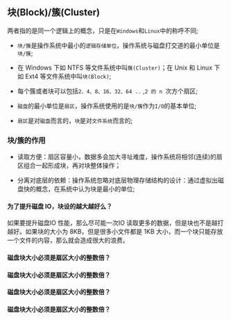 ## 块(Block)/簇(Cluster)  
两者指的是同一个逻辑上的概念，只是在`Windows`和`Linux`中的称呼不同;
  
- `块/簇`是操作系统中最小的`逻辑存储单位`，操作系统与磁盘打交道的最小单位是`块/簇`;
    
- 在 Windows 下如 NTFS 等文件系统中叫`簇(Cluster)`；在 Unix 和 Linux 下如 Ext4 等文件系统中叫`块(Block)`;
  
- 每个簇或者块可以包括`2、4、8、16、32、64 ..` ,`2 的 n `次方个扇区;
  
- `磁盘`的最小单位是`扇区`，操作系统使用的是` 块/簇 `作为` I/O `的基本单位;  
  
- `扇区`是对`磁盘`而言的，`块`是对`文件系统`而言的;
  
<h3> 块/簇的作用</h3>  
  
- 读取方便：扇区容量小，数据多会加大寻址难度，操作系统将相邻(连续)的扇区组合一起形成块，再对块整体操作；
  
- 分离对底层的依赖：操作系统忽略对底层物理存储结构的设计：通过虚拟出磁盘快的概念，在系统中认为块是最小的单位;

  
<h4>为了提升磁盘 IO，块设的越大越好么？</h4>  
  
如果要提升磁盘IO 性能，那么尽可能一次IO 读取更多的数据，但是块也不是越打越好。如果块的大小为 8KB，但是很多小文件都是 1KB 大小，而一个块只能存放一个文件的内容，那么就会造成很大的浪费。  


<h4> 磁盘块大小必须是扇区大小的整数倍？</h4>  


<h4> 磁盘块大小必须是扇区大小的整数倍？</h4>  

<h4> 磁盘块大小必须是扇区大小的整数倍？</h4>  


<h4> 磁盘块大小必须是扇区大小的整数倍？</h4>  











